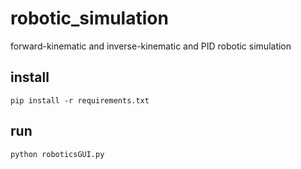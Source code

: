 # robotic_simulation
forward-kinematic and inverse-kinematic and PID robotic simulation
## install

```
pip install -r requirements.txt

```
## run
```
python roboticsGUI.py 
```
